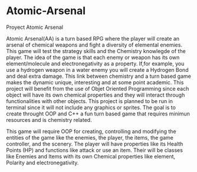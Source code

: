 # Atomic-Arsenal

Proyect Atomic Arsenal 

Atomic Arsenal(AA) is a turn based RPG where the player will create an arsenal of chemical weapons and fight a diversity of elemental enemies. This game will test the strategy skills
and the Chemistry knowlegde of the player. The idea of the game is that each enemy or weapon has its own element/molecule and electronegativity as a property. If,for example, you use a 
hydrogen weapon in a water enemy you will create a Hydrogen Bond and deal extra damage. This link between chemistry and a turn based game makes the dynamic unique, interesting and at some
point academic. This project will benefit from the use of Objet Oriented Programming since each object will have its own chemical properties and they will interact through functionalities
with other objects. This project is planned to be run in terminal since it will not include any graphics or sprites. The goal is to create throught OOP and C++ a fun turn based game that
requires minimun resources and is chemistry related.
 
This game will require OOP for creating, controlling and modifying the entities of the game like the enemies, the player, the items, the game controller, and the scenery. The player 
will have properties like its Health Points (HP) and functions like attack or use an item. Their will be classes like Enemies and Items with its own Chemical properties like element, Polarity and electronegativity. 

